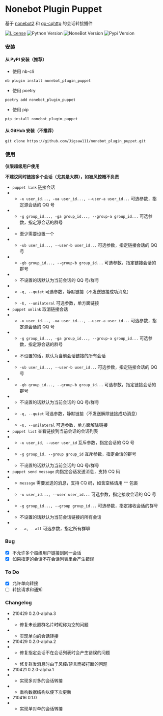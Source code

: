 # Nonebot Plugin Puppet

基于 [nonebot2](https://github.com/nonebot/nonebot2) 和 [go-cqhttp](https://github.com/Mrs4s/go-cqhttp) 的会话转接插件

[![License](https://img.shields.io/github/license/Jigsaw111/nonebot_plugin_puppet)](LICENSE)
![Python Version](https://img.shields.io/badge/python-3.7.3+-blue.svg)
![NoneBot Version](https://img.shields.io/badge/nonebot-2.0.0a11+-red.svg)
![Pypi Version](https://img.shields.io/pypi/v/nonebot-plugin-puppet.svg)

### 安装

#### 从 PyPI 安装（推荐）

- 使用 nb-cli  

```
nb plugin install nonebot_plugin_puppet
```

- 使用 poetry

```
poetry add nonebot_plugin_puppet
```

- 使用 pip

```
pip install nonebot_plugin_puppet
```

#### 从 GitHub 安装（不推荐）

```
git clone https://github.com/Jigsaw111/nonebot_plugin_puppet.git
```

### 使用

**仅限超级用户使用**

**不建议同时链接多个会话（尤其是大群），如被风控概不负责**

- `puppet link` 链接会话
- - `-u user_id..., -ua user_id..., --user-a user_id...` 可选参数，指定源会话的 QQ 号
- - `-g group_id..., -ga group_id..., --group-a group_id...` 可选参数，指定源会话的群号
- - 至少需要设置一个
- - `-ub user_id..., --user-b user_id...` 可选参数，指定链接会话的 QQ 号
- - `-gb group_id..., --group-b group_id...` 可选参数，指定链接会话的群号
- - 不设置的话默认为当前会话的 QQ 号/群号
- - `-q, --quiet` 可选参数，静默链接（不发送链接成功消息）
- - `-U, --unilateral` 可选参数，单方面链接
- `puppet unlink` 取消链接会话
- - `-u user_id..., -ua user_id..., --user-a user_id...` 可选参数，指定源会话的 QQ 号
- - `-g group_id..., -ga group_id..., --group-a group_id...` 可选参数，指定源会话的群号
- - 不设置的话，默认为当前会话链接的所有会话
- - `-ub user_id..., --user-b user_id...` 可选参数，指定链接会话的 QQ 号
- - `-gb group_id..., --group-b group_id...` 可选参数，指定链接会话的群号
- - 不设置的话默认为当前会话的 QQ 号/群号
- - `-q, --quiet` 可选参数，静默链接（不发送解除链接成功消息）
- - `-U, --unilateral` 可选参数，单方面解除链接
- `puppet list` 查看链接到当前会话的会话列表
- - `-u user_id, --user user_id` 互斥参数，指定会话的 QQ 号
- - `-g group_id, --group group_id` 互斥参数，指定会话的群号
- - 不设置的话默认为当前会话的 QQ 号/群号
- `puppet send message` 向指定会话发送消息，支持 CQ 码
- - `message` 需要发送的消息，支持 CQ 码，如含空格请用 `""` 包裹
- - `-u user_id..., --user user_id...` 可选参数，指定接收会话的 QQ 号
- - `-g group_id..., --group group_id...` 可选参数，指定接收会话的群号
- - 不设置的话默认为当前会话链接的所有会话
- - `--a, --all` 可选参数，指定所有群聊

### Bug

- [x] 不允许多个超级用户链接到同一会话
- [x] 如果指定的会话不在会话列表里会产生错误

### To Do

- [x] 允许单向转接
- [ ] 转接请求和通知

### Changelog

- 210429 0.2.0-alpha.3
- - 修复未设置群名片时昵称为空的问题
- - 实现单向的会话转接
- 210429 0.2.0-alpha.2
- - 修复指定会话不在会话列表时会产生错误的问题
- - 修复群发消息时由于风控/禁言而被打断的问题
- 210421 0.2.0-alpha.1
- - 实现多对多的会话转接
- - 重构数据结构以便下次更新
- 210416 0.1.0
- - 实现单对单的会话转接

</details>
